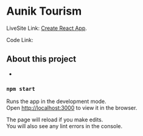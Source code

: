 # Aunik Tourism

LiveSite Link: [Create React App](https://github.com/facebook/create-react-app).

Code Link: 

## About this project

* 

### `npm start`

Runs the app in the development mode.\
Open [http://localhost:3000](http://localhost:3000) to view it in the browser.

The page will reload if you make edits.\
You will also see any lint errors in the console.

